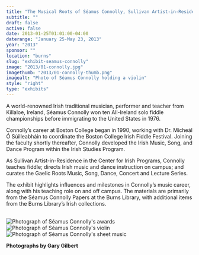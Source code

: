 ```yaml
---
title: "The Musical Roots of Séamus Connolly, Sullivan Artist-in-Residence"
subtitle: ""
draft: false
active: false
date: 2013-01-25T01:01:00-04:00
daterange: "January 25-May 23, 2013"
year: "2013"
sponsor: ""
location: "burns"
slug: "exhibit-seamus-connolly"
image: "2013/01-connolly.jpg"
imagethumb: "2013/01-connolly-thumb.png"
imagealt: "Photo of Séamus Connolly holding a violin"
style: "right"
type: "exhibits"
---
```


A world-renowned Irish traditional musician, performer and teacher from Killaloe, Ireland, Séamus Connolly won ten All-Ireland solo fiddle championships before immigrating to the United States in 1976.

Connolly’s career at Boston College began in 1990, working with Dr. Mícheál Ó Súilleabháin to coordinate the Boston College Irish Fiddle Festival. Joining the faculty shortly thereafter, Connolly developed the Irish Music, Song, and Dance Program within the Irish Studies Program.

As Sullivan Artist-in-Residence in the Center for Irish Programs, Connolly teaches fiddle; directs Irish music and dance instruction on campus; and curates the Gaelic Roots Music, Song, Dance, Concert and Lecture Series.

The exhibit highlights influences and milestones in Connolly’s music career, along with his teaching role on and off campus. The materials are primarily from the Séamus Connolly Papers at the Burns Library, with additional items from the Burns Library’s Irish collections.

<br />
<img src="/theme/img/exhibits/burns/2013/01-connolly-001.jpg" alt="Photograph of Séamus Connolly's awards">
<img src="/theme/img/exhibits/burns/2013/01-connolly-002.jpg" alt="Photograph of Séamus Connolly's violin" >
<img src="/theme/img/exhibits/burns/2013/01-connolly-003.jpg" alt="Photograph of Séamus Connolly's sheet music">
<p><strong>Photographs by Gary Gilbert</strong></p>

<!--

Active:
    Yes (will appear on Exhibit's homepage)
    No (will not appear on Exhibit's homepage, but will appear in archives)

Gallery locations: 
    Burns Library (burns)
    Theology and Ministry Library (tml)
    O'Neill Level One (lvl1)
    O'Neill Level Three (lvl3)
    O'Neill Reading Room (reading)
    O'Neill Reading Room Back Wall (backwall)
    O'Neill Lobby (lobby)
    History Dept, Stokes Hall (stokes)
    Bapst Exhibits (bapsts)
    Archived Bapst Exhibits (bapstsarchive)
  
Need spaces for:

  Virtual Exhibits (virtual)
  Tip O'Neill (tiponeill)

Style:
    Poster on left, text on right (default)
    Poster on right, text on left (right)
    Poster large, centered above text (middle_top)
    Poster large, centered below text (middle_down)

-->


